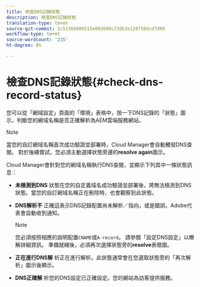 ```yaml
---
title: 檢查DNS記錄狀態
description: 檢查DNS記錄狀態
translation-type: tm+mt
source-git-commit: 1c51560886515e092680c23db3e128758dcd7d99
workflow-type: tm+mt
source-wordcount: '235'
ht-degree: 0%

---
```



# 檢查DNS記錄狀態{#check-dns-record-status}

您可以從「網域設定」頁面的「環境」表格中，按一下DNS記錄的「狀態」圖示，判斷您的網域名稱是否正確解析為AEM雲端服務網站。

>[!NOTE]
>當您的自訂網域名稱首次成功驗證並部署時，Cloud Manager會自動觸發DNS查閱。 對於後續嘗試，您必須主動選擇狀態旁邊的&#x200B;**resolve again**&#x200B;圖示。

Cloud Manager會針對您的網域名稱執行DNS查閱，並顯示下列其中一條狀態訊息：

* **未檢測到DNS**
狀態在您的自定義域名成功驗證並部署後，將無法檢測到DNS狀態。當您的自訂網域名稱正在刪除時，也會觀察到此狀態。

* **DNS解析不**
正確這表示DNS記錄配置尚未解析／指向，或是錯誤。Adobe代表會自動收到通知。

   >[!NOTE]
   >您必須按照相應的說明配置`CNAME`或`A-record`。 請參閱「設定DNS設定」以瞭解詳細資訊。 準備就緒後，必須再次選擇狀態旁的&#x200B;**resolve**&#x200B;表徵圖。

* **正在進行DNS解**
析正在進行解析。此狀態通常會在您選取狀態旁的「再次解析」圖示後顯示。

* **DNS正確解**
析您的DNS設定已正確設定。您的網站為訪客提供服務。
